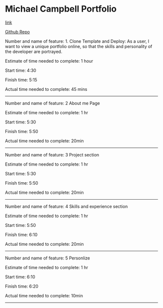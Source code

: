 # Michael Campbell Portfolio


[link](https://michael-campbell-portfolio.netlify.app)

[Github Repo](https://github.com/MichaelCampbell-on3001/portfolio)

Number and name of feature: 1. Clone Template and Deploy: As a user, I want to view a unique portfolio online, so that the skills and personality of the developer are portrayed.

Estimate of time needed to complete: 1 hour

Start time: 4:30

Finish time: 5:15

Actual time needed to complete: 45 mins

---

Number and name of feature: 2 About me Page

Estimate of time needed to complete: 1 hr

Start time: 5:30

Finish time: 5:50

Actual time needed to complete: 20min

---
Number and name of feature: 3 Project section

Estimate of time needed to complete: 1 hr

Start time: 5:30

Finish time: 5:50

Actual time needed to complete: 20min

---
Number and name of feature: 4 Skills and experience section

Estimate of time needed to complete: 1 hr

Start time: 5:50

Finish time: 6:10

Actual time needed to complete: 20min

---
Number and name of feature: 5 Personlize

Estimate of time needed to complete: 1 hr

Start time: 6:10

Finish time: 6:20

Actual time needed to complete: 10min

---
